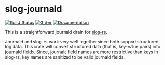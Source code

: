 # slog-journald

[![Build Status](https://travis-ci.org/slog-rs/journald.svg?branch=master)](https://travis-ci.org/slog-rs/journald)
[![Gitter](https://img.shields.io/gitter/room/slog-rs/slog.svg)](https://gitter.im/slog-rs/slog)
[![Documentation](https://docs.rs/slog/badge.svg)](https://docs.rs/releases/search?query=slog)

This is a straightforward journald drain for [slog-rs](https://github.com/dpc/slog-rs).

Journald and slog-rs work very well together since both support structured log data. This crate will convert structured data (that is, key-value pairs) into journald fields. Since, journald field names are more restrictive than keys in slog-rs, key names are sanitized to be valid journald fields.
